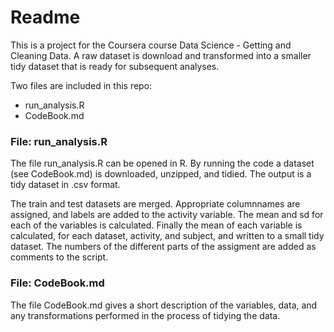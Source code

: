 # Readme
This is a project for the Coursera course Data Science - Getting and Cleaning Data. A raw dataset is download and transformed into a smaller tidy dataset that is ready for subsequent analyses.

Two files are included in this repo:

- run_analysis.R
- CodeBook.md

### File: run_analysis.R
The file run_analysis.R can be opened in R. By running the code a dataset (see CodeBook.md) is downloaded, unzipped, and tidied. The output is a tidy dataset in .csv format.

The train and test datasets are merged. Appropriate columnnames are assigned, and labels are added to the activity variable. The mean and sd for each of the variables is calculated. Finally the mean of each variable is calculated, for each dataset, activity, and subject, and written to a small tidy dataset. The numbers of the different parts of the assigment are added as comments to the script.

### File: CodeBook.md
The file CodeBook.md gives a short description of the variables, data, and any transformations performed in the process of tidying the data.